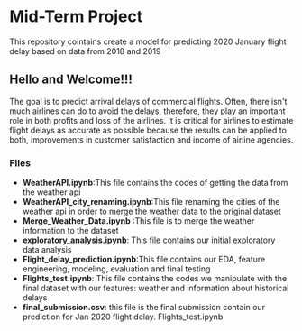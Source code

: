 # Mid-Term Project
This repository cointains create a model for predicting 2020 January flight delay based on data from 2018 and 2019

## Hello and Welcome!!!

The goal is to predict arrival delays of commercial flights. Often, there isn't much airlines can do to avoid the delays, therefore, they play an important role in both profits and loss of the airlines. It is critical for airlines to estimate flight delays as accurate as possible because the results can be applied to both, improvements in customer satisfaction and income of airline agencies.

### Files
- **WeatherAPI.ipynb**:This file contains the codes of getting the data from the weather api
- **WeatherAPI_city_renaming.ipynb**:This file renaming the cities of the weather api in order to merge the weather data to the original dataset
- **Merge_Weather_Data.ipynb** :This file is to merge the weather information to the dataset
- **exploratory_analysis.ipynb**: This file contains our initial exploratory data analysis
- **Flight_delay_prediction.ipynb**:This file contains our EDA, feature engineering, modeling, evaluation and final testing
- **Flights_test.ipynb**: This file contains the codes we manipulate with the final dataset with our features: weather and information about historical delays
- **final_submission.csv**: this file is the final submission contain our prediction for Jan 2020 flight delay.
Flights_test.ipynb
